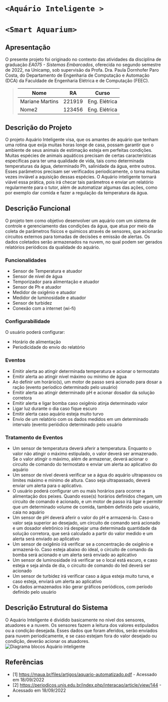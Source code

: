 # `<Aquário Inteligente >`
# `<Smart Aquarium>`

## Apresentação

O presente projeto foi originado no contexto das atividades da disciplina de graduação *EA075 - Sistemas Embarcados*, 
oferecida no segundo semestre de 2022, na Unicamp, sob supervisão da Profa. Dra. Paula Dornhofer Paro Costa, do Departamento de Engenharia de Computação e Automação (DCA) da Faculdade de Engenharia Elétrica e de Computação (FEEC).

> |Nome  | RA | Curso|
> |--|--|--|
> | Mariane Martins | 221919  | Eng. Elétrica|
> | Nome2  | 123456  | Eng. Elétrica|


## Descrição do Projeto
O projeto Aquário Inteligente visa, que os amantes de aquário que tenham uma rotina que exija muitas horas longe de casa, possam garantir que o ambiente de seus animais de estimação esteja em perfeitas condições. Muitas espécies de animais aquáticos precisam de certas características especificas para ter uma qualidade de vida, tais como determinada temperaturas da água, determinado Ph, salinidade da água, entre outros. Esses parâmetros precisam ser verificados periodicamente, o torna muitas vezes inviável a aquisição dessas espécies. O Aquário inteligente tornará viável essa prática, pois irá checar tais parâmetros e enviar um relatório regularmente para o tutor, além de automatizar algumas das ações, como por exemplo dar comida e fazer a regulação da temperatura da água.


## Descrição Funcional
O projeto tem como objetivo desenvolver um aquário com um sistema de controle e gerenciamento das condições da água, que atua por meio da coleta de parâmetros físicos e químicos através de sensores, que acionarão circuitos externos para tomadas de decisões e emissão de alertas. Os dados coletados serão armazenados na nuvem, no qual podem ser gerados relatórios periódicos da qualidade do aquário. 

### Funcionalidades
- Sensor de Temperatura e atuador 
- Sensor de nível de água
- Temporizador para alimentação e atuador 
- Sensor de Ph e atuador 
- Medidor de oxigênio e atuador
- Medidor de luminosidade e atuador 
- Sensor de turbidez
- Conexão com a internet (wi-fi)


### Configurabilidade
O usuário poderá configurar:
- Horário de alimentação
- Periodicidade do envio do relatório


### Eventos
- Emitir alerta ao atingir determinada temperatura e acionar o termostato 
- Emitir alerta ao atingir nível máximo ou mínimo de água
- Ao definir um horário(s), um motor de passo será acionado para dosar a ração (evento períodico determinado pelo usuário)
- Emitir alerta ao atingir determinado pH e acionar dosador da solução corretora
- Emitir alerta e ligar bomba caso oxigênio atinja determinado valor
- Ligar luz durante o dia caso fique escuro
- Emitir alerta caso aquário esteja muito turvo 
- Envio de um relatório com os dados medidos em um determinado intervalo (evento periódico determinado pelo usuário

### Tratamento de Eventos
- Um sensor de temperatura deverá aferir a temperatura. Enquanto o valor não atingir o máximo estipulado, o valor deverá ser armazenado. Se o valor atingir o máximo, além de armazenar, deverá acionar o circuito de comando do termostato e enviar um alerta ao aplicativo do aquário
- Um sensor de nível deverá verificar se a água do aquário ultrapassou os limites máximo e mínimo de altura. Caso seja ultrapassado, deverá enviar um alerta para o aplicativo.
- O usuário poderá configurar um ou mais horários para ocorrer a alimentação dos peixes. Quando esse(s) horários definidos chegam, um circuito de comando é acionado, e um motor de passo irá ligar e permitir que um determinado volume de comida, também definido pelo usuário, caia no aquário
- Um sensor de pH deverá aferir o valor do pH e armazená-lo. Caso o valor seja superior ao desejado, um circuito de comando será acionado e um dosador eletrônico irá despejar uma determinada quantidade da solução corretora, que será calculado a partir do valor medido e um alerta será enviado ao aplicativo
- Um sensor de oxigênio irá verificar se a concentração de oxigênio e armazená-lo. Caso esteja abaixo do ideal, o circuito de comando da bomba será acionado e um alerta será enviado ao aplicativo
- Um sensor de luminosidade irá verificar se o local está escuro, e caso esteja e seja ainda de dia, o circuito de comando do led deverá ser acionado 
- Um sensor de turbidez irá verificar caso a água esteja muito turva, e caso esteja, enviará um alerta ao aplicativo
- Os dados armazenados irão gerar gráficos periódicos, com período definido pelo usuário


## Descrição Estrutural do Sistema
O Aquário Inteligente é dividido basicamente no nível dos sensores, atuadores e a nuvem. Os sensores fazem a leitura dos valores estipulados ou a condição desejada. Esses dados que foram aferidos, serão enviados para nuvem periodicamente, e se caso estejam fora do valor desejado ou condição, deverão acionar os atuadores. 
![Diagrama blocos Aquário inteligente](https://github.com/marimartins33/ea075/blob/main/2022.2/Aquario_Inteligente/Diagrama%20sem%20nome.jpg)



## Referências
- [1] https://maua.br/files/artigos/aquario-automatizado.pdf - Acessado em 18/09/2022
- [2] https://periodicos.unis.edu.br/index.php/interacao/article/view/144 - Acessado em 18/09/2022
- 


